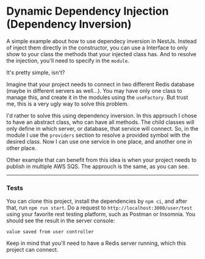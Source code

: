 # Dynamic Dependency Injection (Dependency Inversion)

A simple example about how to use dependecy inversion in NestJs. Instead of inject them directly in the constructor, you can use a Interface to only show to your class the methods that your injected class has. And to resolve the injection, you'll need to specify in the `module`.

It's pretty simple, isn't?

Imagine that your project needs to connect in two different Redis database (maybe in different servers as well...). You may have only one class to manage this, and create it in the modules using the `useFactory`. But trust me, this is a very ugly way to solve this problem.

I'd rather to solve this using dependency inversion. In this approuch I chose to have an abstract class, who can have all methods. The child classes will only define in which server, or database, that service will connect. So, in the module I use the `providers` section to resolve a provided symbol with the desired class. Now I can use one service in one place, and another one in other place.

Other example that can benefit from this idea is when your project needs to publish in multiple AWS SQS. The approuch is the same, as you can see.

---

### Tests

You can clone this project, install the dependencies by `npm ci`, and after that, run `npm run start`. Do a request to `http://localhost:3000/user/test` using your favorite rest testing platform, such as Postman or Insomnia. You should see the result in the server console:

```
value saved from user controller
```

Keep in mind that you'll need to have a Redis server running, which this project can connect.
